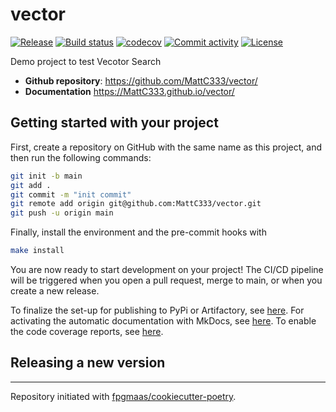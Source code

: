 # vector

[![Release](https://img.shields.io/github/v/release/MattC333/vector)](https://img.shields.io/github/v/release/MattC333/vector)
[![Build status](https://img.shields.io/github/actions/workflow/status/MattC333/vector/main.yml?branch=main)](https://github.com/MattC333/vector/actions/workflows/main.yml?query=branch%3Amain)
[![codecov](https://codecov.io/gh/MattC333/vector/branch/main/graph/badge.svg)](https://codecov.io/gh/MattC333/vector)
[![Commit activity](https://img.shields.io/github/commit-activity/m/MattC333/vector)](https://img.shields.io/github/commit-activity/m/MattC333/vector)
[![License](https://img.shields.io/github/license/MattC333/vector)](https://img.shields.io/github/license/MattC333/vector)

Demo project to test Vecotor Search

- **Github repository**: <https://github.com/MattC333/vector/>
- **Documentation** <https://MattC333.github.io/vector/>

## Getting started with your project

First, create a repository on GitHub with the same name as this project, and then run the following commands:

```bash
git init -b main
git add .
git commit -m "init commit"
git remote add origin git@github.com:MattC333/vector.git
git push -u origin main
```

Finally, install the environment and the pre-commit hooks with

```bash
make install
```

You are now ready to start development on your project!
The CI/CD pipeline will be triggered when you open a pull request, merge to main, or when you create a new release.

To finalize the set-up for publishing to PyPi or Artifactory, see [here](https://fpgmaas.github.io/cookiecutter-poetry/features/publishing/#set-up-for-pypi).
For activating the automatic documentation with MkDocs, see [here](https://fpgmaas.github.io/cookiecutter-poetry/features/mkdocs/#enabling-the-documentation-on-github).
To enable the code coverage reports, see [here](https://fpgmaas.github.io/cookiecutter-poetry/features/codecov/).

## Releasing a new version



---

Repository initiated with [fpgmaas/cookiecutter-poetry](https://github.com/fpgmaas/cookiecutter-poetry).
